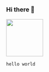 ### Hi there 👋
<img src="https://media.tenor.com/fv3YfwLjdZUAAAAd/klee-genshin-impact.gif" width="100"/>

```js
hello world
```
<!--
**nabilaafifa/nabilaafifa** is a ✨ _special_ ✨ repository because its `README.md` (this file) appears on your GitHub profile.

Here are some ideas to get you started:

- 🔭 I’m currently working on ...
- 🌱 I’m currently learning ...
- 👯 I’m looking to collaborate on ...
- 🤔 I’m looking for help with ...
- 💬 Ask me about ...
- 📫 How to reach me: ...
- 😄 Pronouns: ...
- ⚡ Fun fact: ...
-->
